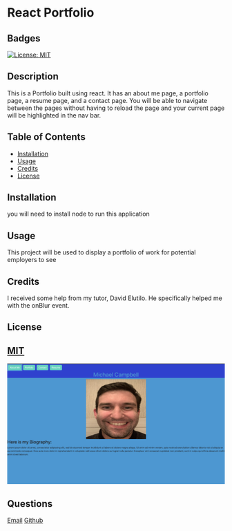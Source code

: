 # React Portfolio
            
## Badges
[![License: MIT](https://img.shields.io/badge/License-MIT-yellow.svg)](https://opensource.org/licenses/MIT)
## Description
This is a Portfolio built using react. It has an about me page, a portfolio page, a resume page, and a contact page. You will be able to navigate between the pages without having to reload the page and your current page will be highlighted in the nav bar.

## Table of Contents

- [Installation](#installation)
- [Usage](#usage)
- [Credits](#credits)
- [License](#license)

## Installation
you will need to install node to run this application

## Usage
This project will be used to display a portfolio of work for potential employers to see

## Credits
I received some help from my tutor, David Elutilo. He specifically helped me with the onBlur event.

## License
[MIT](https://choosealicense.com/licenses/mit/)
---
![App Preview](Screenshot%202023-06-11%20at%202.47.30%20PM.png)
## Questions
[Email](mailto:michaelicampbell8@gmail.com)
[Github](https://www.github.com/mcampb8)
